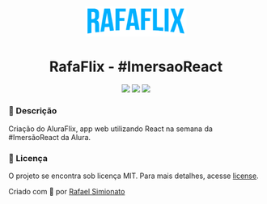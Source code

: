 <p align='center'><img width='200' src="./src/assets/img/Logo.png"/></p>
<h1 align='center'>RafaFlix - #ImersaoReact</h1>

<p align='center'>
<img src="https://img.shields.io/github/repo-size/rafaasimi/ImersaoReact">
<img src="https://img.shields.io/github/last-commit/rafaasimi/ImersaoReact">
<img src="https://img.shields.io/github/license/rafaasimi/ImersaoReact">
</p>

<h3>🔖 Descrição</h3>
<p>Criação do AluraFlix, app web utilizando React na semana da #ImersãoReact da Alura.<p>


<h3>📝 Licença</h3>
<p>O projeto se encontra sob licença MIT. Para mais detalhes, acesse <a href='LICENSE'>license<a>.</p>
<p>Criado com 💙 por <a href='https://github.com/rafaasimi/' target='blank'>Rafael Simionato</a></p>

